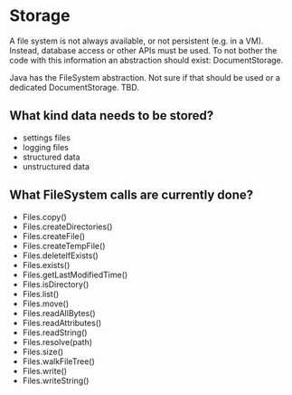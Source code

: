 # Storage

A file system is not always available, or not persistent (e.g. in a VM). Instead, database access
or other APIs must be used. To not bother the code with this information an abstraction should
exist: DocumentStorage.

Java has the FileSystem abstraction. Not sure if that should be used or a dedicated DocumentStorage. TBD.

## What kind data needs to be stored?

- settings files
- logging files
- structured data
- unstructured data

## What FileSystem calls are currently done?

- Files.copy()
- Files.createDirectories()
- Files.createFile()
- Files.createTempFile()
- Files.deleteIfExists()
- Files.exists()
- Files.getLastModifiedTime()
- Files.isDirectory()
- Files.list()
- Files.move()
- Files.readAllBytes()
- Files.readAttributes()
- Files.readString()
- Files.resolve(path)
- Files.size()
- Files.walkFileTree()
- Files.write()
- Files.writeString()

